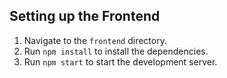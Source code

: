 ## Setting up the Frontend

1. Navigate to the `frontend` directory.
2. Run `npm install` to install the dependencies.
3. Run `npm start` to start the development server.